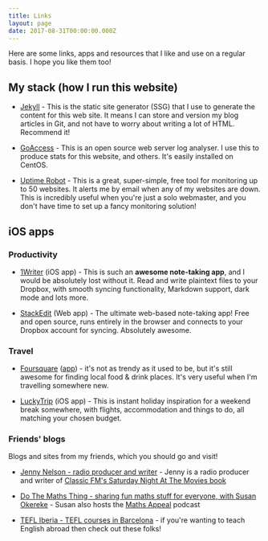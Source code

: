 ```yaml
---
title: Links
layout: page
date: 2017-08-31T00:00:00.000Z
---
```


Here are some links, apps and resources that I like and use on a regular basis. I hope you like them too!

## My stack (how I run this website)

- [Jekyll][jek] - This is the static site generator (SSG) that I use to generate the content for this web site. It means I can store and version my blog articles in Git, and not have to worry about writing a lot of HTML. Recommend it!

- [GoAccess](https://goaccess.io/) - This is an open source web server log analyser. I use this to produce stats for this website, and others. It's easily installed on CentOS.

- [Uptime Robot][uptimerobot] - This is a great, super-simple, free tool for monitoring up to 50 websites. It alerts me by email when any of my websites are down. This is incredibly useful when you're just a solo webmaster, and you don't have time to set up a fancy monitoring solution!

## iOS apps

### Productivity

- [1Writer][1writer-web] (iOS app) - This is such an **awesome note-taking app**, and I would be absolutely lost without it. Read and write plaintext files to your Dropbox, with smooth syncing functionality, Markdown support, dark mode and lots more.

- [StackEdit][stack] (Web app) - The ultimate web-based note-taking app! Free and open source, runs entirely in the browser and connects to your Dropbox account for syncing. Absolutely awesome.

### Travel

- [Foursquare][foursquare-web] ([app][foursquare-ios]) - it's not as trendy as it used to be, but it's still awesome for finding local food & drink places. It's very useful when I'm travelling somewhere new.

- [LuckyTrip][lucky] (iOS app) - This is instant holiday inspiration for a weekend break somewhere, with flights, accommodation and things to do, all matching your chosen budget.

### Friends' blogs

Blogs and sites from my friends, which you should go and visit!

- [Jenny Nelson - radio producer and writer][jenny] - Jenny is a radio producer and writer of [Classic FM's Saturday Night At The Movies book][book]

- [Do The Maths Thing - sharing fun maths stuff for everyone, with Susan Okereke][susan] - Susan also hosts the [Maths Appeal][mathsappeal] podcast

- [TEFL Iberia - TEFL courses in Barcelona][tefliberia] - if you're wanting to teach English abroad then check out these folks!

[1writer-web]: http://1writerapp.com/
[book]: https://www.classicfm.com/radio/shows-presenters/saturday-night-movies/book/
[foursquare-ios]: https://itunes.apple.com/gb/app/foursquare-city-guide/id306934924?mt=8
[foursquare-web]: https://foursquare.com/
[jek]: https://jekyllrb.com/
[jenny]: http://www.jennynelson.co.uk/
[lucky]: https://www.luckytrip.co.uk/
[mathsappeal]: http://itunes.apple.com/gb/podcast/maths-appeal/id1445702010
[stack]: https://stackedit.io/
[susan]: https://dothemathsthing.com/
[tefliberia]: https://www.tefl-iberia.com
[uptimerobot]: https://uptimerobot.com
